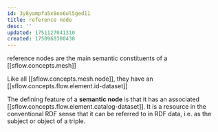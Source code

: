 ```yaml
---
id: 3y8yampfa5x8eo6ul5ged11
title: reference node
desc: ''
updated: 1751127041310
created: 1750960300430
---
```


reference nodes are the main semantic constituents of a [[sflow.concepts.mesh]]

Like all [[sflow.concepts.mesh.node]], they have an [[sflow.concepts.flow.element.id-dataset]]

The defining feature of a **semantic node** is that it has an associated [[sflow.concepts.flow.element.catalog-dataset]]. It is a resource in the conventional RDF sense that it can be referred to in RDF data, i.e. as the subject or object of a triple.
